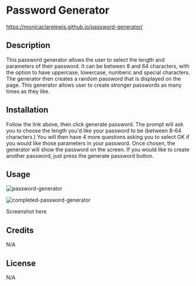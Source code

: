 # Password Generator

https://monicaclarelewis.github.io/password-generator/

## Description
This password generator allows the user to select the length and parameters of their password. It can be between 8 and 64 characters, with the option to have uppercase, lowercase, numberic and special characters. The generator then creates a random password that is displayed on the page.
This generator allows user to create stronger passwords as many times as they like.

## Installation
Follow the link above, then click generate password. The prompt will ask you to choose the length you'd like your password to be (between 8-64 characters.) You will then have 4 more questions asking you to select OK if you would like those parameters in your password. Once chosen, the generator will show the password on the screen. If you would like to create another password, just press the generate password button. 

## Usage
![password-generator](https://user-images.githubusercontent.com/118432326/213790614-c47d471a-509c-453a-b844-3749a68a8be8.png)

![completed-password-generator](https://user-images.githubusercontent.com/118432326/213790627-13057dd9-618d-4448-b235-1d36e7324e08.png)

Screenshot here 

## Credits
N/A

## License
N/A
